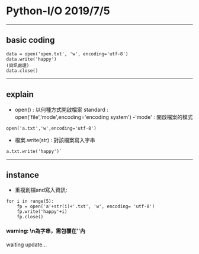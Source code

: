 # Python-I/O 2019/7/5
---
## **basic coding**
```
data = open('open.txt', 'w', encoding='utf-8')
data.write('happy')
(資訊處理)
data.close()
```
---
## **explain**
* open() : 以何種方式開啟檔案
standard : open('file','mode',encoding='encoding system')
-'mode' : 開啟檔案的模式
```
open('a.txt','w',encoding='utf-8')
```

* 檔案.write(str) : 對該檔案寫入字串
```
a.txt.write('happy')`
```
---
## **instance**
* 重複創檔and寫入資訊:
```
for i in range(5):
    fp = open('a'+str(i)+'.txt', 'w', encoding= 'utf-8')
    fp.write('happy'+i)
    fp.close()
```
#### warning: \n為字串，需包覆在''內



waiting update...